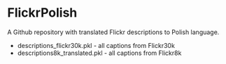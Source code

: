 # FlickrPolish
A Github repository with translated Flickr descriptions to Polish language.
- descriptions_flickr30k.pkl - all captions from Flickr30k
- descriptions8k_translated.pkl - all captions from Flickr8k
